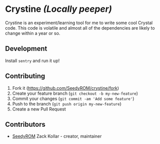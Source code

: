 # Crystine _(Locally peeper)_

Crystine is an experiment/learning tool for me to write some cool Crystal code. This code is volatile and almost all of the dependencies are likely to change within a year or so.

## Development

Install `sentry` and run it up!

## Contributing

1. Fork it (<https://github.com/SeedyROM/crystine/fork>)
2. Create your feature branch (`git checkout -b my-new-feature`)
3. Commit your changes (`git commit -am 'Add some feature'`)
4. Push to the branch (`git push origin my-new-feature`)
5. Create a new Pull Request

## Contributors

- [SeedyROM](https://github.com/SeedyROM) Zack Kollar - creator, maintainer
